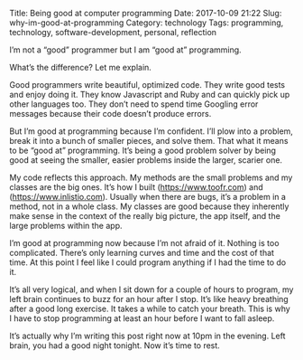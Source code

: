 Title: Being good at computer programming
Date: 2017-10-09 21:22
Slug: why-im-good-at-programming
Category: technology
Tags: programming, technology, software-development, personal, reflection

I’m not a “good” programmer but I am “good at” programming.

What’s the difference? Let me explain.

Good programmers write beautiful, optimized code. They write good tests and enjoy doing it. They know Javascript and Ruby and can quickly pick up other languages too. They don’t need to spend time Googling error messages because their code doesn’t produce errors.

But I’m good at programming because I’m confident. I’ll plow into a problem, break it into a bunch of smaller pieces, and solve them. That what it means to be “good at” programming. It’s being a good problem solver by being good at seeing the smaller, easier problems inside the larger, scarier one.

My code reflects this approach. My methods are the small problems and my classes are the big ones. It’s how I built (https://www.toofr.com) and (https://www.inlistio.com). Usually when there are bugs, it’s a problem in a method, not in a whole class. My classes are good because they inherently make sense in the context of the really big picture, the app itself, and the large problems within the app.

I’m good at programming now because I’m not afraid of it. Nothing is too complicated. There’s only learning curves and time and the cost of that time. At this point I feel like I could program anything if I had the time to do it.

It’s all very logical, and when I sit down for a couple of hours to program, my left brain continues to buzz for an hour after I stop. It’s like heavy breathing after a good long exercise. It takes a while to catch your breath. This is why I have to stop programming at least an hour before I want to fall asleep.

It’s actually why I’m writing this post right now at 10pm in the evening. Left brain, you had a good night tonight. Now it’s time to rest.